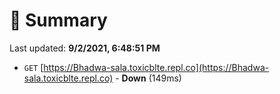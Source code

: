 # 📖 Summary
Last updated: **9/2/2021, 6:48:51 PM**

- `GET` [https://Bhadwa-sala.toxicblte.repl.co](https://Bhadwa-sala.toxicblte.repl.co) - **Down** (149ms)
